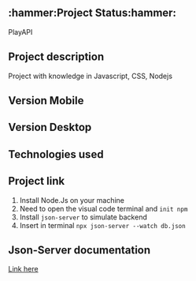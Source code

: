 


<h2>:hammer:Project Status:hammer:</h2>
<p>PlayAPI</p>

<h2>Project description</h2>
<p>Project with knowledge in Javascript, CSS, Nodejs</p>

<h2 >Version Mobile</h2>

<h2>Version Desktop</h2>

<h2>Technologies used</h2>
    
<h2> Project link </h2>



<ol>
<li>Install Node.Js on your machine</li>
<li>Need to open the visual code terminal and <code>init npm</code></li>
<li>Install <code>json-server</code> to simulate backend</li>
<li>Insert in terminal <code>npx json-server --watch db.json</code></li></ol>

<h2>Json-Server documentation</h2>
<a href="https://github.com/typicode/json-server#getting-started">Link here<a/>
